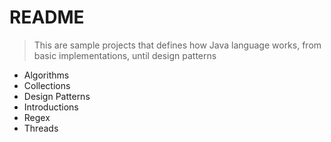 # README

> This are sample projects that defines how Java language works, from basic implementations, until design patterns

* Algorithms
* Collections
* Design Patterns
* Introductions
* Regex
* Threads
	